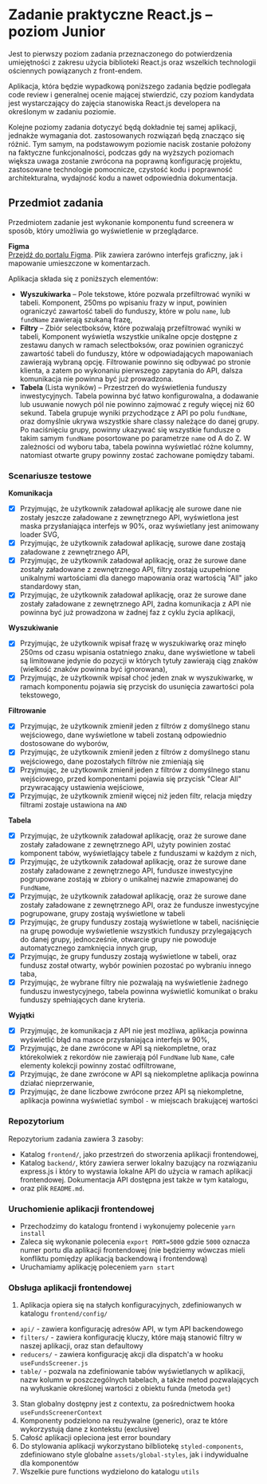 # Zadanie praktyczne React.js – poziom Junior

Jest to pierwszy poziom zadania przeznaczonego do potwierdzenia umiejętności z zakresu użycia biblioteki React.js oraz wszelkich technologii ościennych powiązanych z front-endem. 

Aplikacja, która będzie wypadkową poniższego zadania będzie podlegała code review i generalnej ocenie mającej stwierdzić, czy poziom kandydata jest wystarczający do zajęcia stanowiska React.js developera na określonym w zadaniu poziomie.

Kolejne poziomy zadania dotyczyć będą dokładnie tej samej aplikacji, jednakże wymagania dot. zastosowanych rozwiązań będą znacząco się różnić. Tym samym, na podstawowym poziomie nacisk zostanie położony na faktyczne funkcjonalności, podczas gdy na wyższych poziomach większa uwaga zostanie zwrócona na poprawną konfigurację projektu, zastosowane technologie pomocnicze, czystość kodu i poprawność architekturalna, wydajność kodu a nawet odpowiednia dokumentacja.

## Przedmiot zadania

Przedmiotem zadanie jest wykonanie komponentu fund screenera w sposób, który umożliwia go wyświetlenie w przeglądarce. 

**Figma**\
[Przejdź do portalu Figma](https://www.figma.com/file/Azr8l4GDxIKhz2kxk1mFnn/Zadanie-praktyczne-React.js-%E2%80%93-poziom-Junior?node-id=3%3A6089). Plik zawiera zarówno interfejs graficzny, jak i mapowanie umieszczone w komentarzach.

Aplikacja składa się z poniższych elementów:
* **Wyszukiwarka** – Pole tekstowe, które pozwala przefiltrować wyniki w tabeli. Komponent, 250ms po wpisaniu frazy w input, powinien ograniczyć zawartość tabeli do funduszy, które w polu `name`, lub `fundName` zawierają szukaną frazę,
* **Filtry** – Zbiór selectboksów, które pozwalają przefiltrować wyniki w tabeli, Komponent wyświetla wszystkie unikalne opcje dostępne z zestawu danych w ramach selectboksów, oraz powinien ograniczyć zawartość tabeli do funduszy, które w odpowiadających mapowaniach zawierają wybraną opcję. Filtrowanie powinno się odbywać po stronie klienta, a zatem po wykonaniu pierwszego zapytania do API, dalsza komunikacja nie powinna być już prowadzona.
* **Tabela** (Lista wyników) – Przestrzeń do wyświetlenia funduszy inwestycyjnych. Tabela powinna być łatwo konfigurowalna, a dodawanie lub usuwanie nowych pól nie powinno zajmować z reguły więcej niż 60 sekund.
  Tabela grupuje wyniki przychodzące z API po polu `fundName`, oraz domyślnie ukrywa wszystkie share classy należące do danej grupy. Po naciśnięciu grupy, powinny ukazywać się wszystkie fundusze o takim samym `fundName` posortowane po parametrze `name` od A do Z.
  W zależności od wyboru taba, tabela powinna wyświetlać różne kolumny, natomiast otwarte grupy powinny zostać zachowane pomiędzy tabami.

### Scenariusze testowe

**Komunikacja**
- [X] Przyjmując, że użytkownik załadował aplikację ale surowe dane nie zostały jeszcze załadowane z zewnętrznego API, wyświetlona jest maska przysłaniająca interfejs w 90%, oraz wyświetlany jest animowany loader SVG,
- [X] Przyjmując, że użytkownik załadował aplikację, surowe dane zostają załadowane z zewnętrznego API,
- [X] Przyjmując, że użytkownik załadował aplikację, oraz że surowe dane zostały załadowane z zewnętrznego API, filtry zostają uzupełnione unikalnymi wartościami dla danego mapowania oraz wartością "All" jako standardowy stan,
- [X] Przyjmując, że użytkownik załadował aplikację, oraz że surowe dane zostały załadowane z zewnętrznego API, żadna komunikacja z API nie powinna być już prowadzona w żadnej faz z cyklu życia aplikacji,

**Wyszukiwanie**
- [X] Przyjmując, że użytkownik wpisał frazę w wyszukiwarkę oraz minęło 250ms od czasu wpisania ostatniego znaku, dane wyświetlone w tabeli są limitowane jedynie do pozycji w których tytuły zawierają ciąg znaków (wielkość znaków powinna być ignorowana),
- [X] Przyjmując, że użytkownik wpisał choć jeden znak w wyszukiwarkę, w ramach komponentu pojawia się przycisk do usunięcia zawartości pola tekstowego,

**Filtrowanie**
- [X] Przyjmując, że użytkownik zmienił jeden z filtrów z domyślnego stanu wejściowego, dane wyświetlone w tabeli zostaną odpowiednio dostosowane do wyborów,
- [X] Przyjmując, że użytkownik zmienił jeden z filtrów z domyślnego stanu wejściowego, dane pozostałych filtrów nie zmieniają się
- [X] Przyjmując, że użytkownik zmienił jeden z filtrów z domyślnego stanu wejściowego, przed komponentami pojawia się przycisk "Clear All" przywracający ustawienia wejściowe,
- [X] Przyjmując, że użytkownik zmienił więcej niż jeden filtr, relacja między filtrami zostaje ustawiona na `AND`

**Tabela**
- [X] Przyjmując, że użytkownik załadował aplikację, oraz że surowe dane zostały załadowane z zewnętrznego API, użyty powinien zostać komponent tabów, wyświetlający tabele z funduszami w każdym z nich,
- [X] Przyjmując, że użytkownik załadował aplikację, oraz że surowe dane zostały załadowane z zewnętrznego API, fundusze inwestycyjne pogrupowane zostają w zbiory o unikalnej nazwie zmapowanej do `FundName`,
- [X] Przyjmując, że użytkownik załadował aplikację, oraz że surowe dane zostały załadowane z zewnętrznego API, oraz że fundusze inwestycyjne pogrupowane, grupy zostają wyświetlone w tabeli 
- [X] Przyjmując, że grupy funduszy zostają wyświetlone w tabeli, naciśnięcie na grupę powoduje wyświetlenie wszystkich funduszy przylegających do danej grupy, jednocześnie, otwarcie grupy nie powoduje automatycznego zamknięcia innych grup,
- [X] Przyjmując, że grupy funduszy zostają wyświetlone w tabeli, oraz fundusz został otwarty, wybór powinien pozostać po wybraniu innego taba,
- [X] Przyjmując, że wybrane filtry nie pozwalają na wyświetlenie żadnego funduszu inwestycyjnego, tabela powinna wyświetlić komunikat o braku funduszy spełniających dane kryteria.

**Wyjątki**
- [X] Przyjmując, że komunikacja z API nie jest możliwa, aplikacja powinna wyświetlić błąd na masce przysłaniająca interfejs w 90%,
- [X] Przyjmując, że dane zwrócone w API są niekompletne, oraz którekolwiek z rekordów nie zawierają pól `FundName` lub `Name`, całe elementy kolekcji powinny zostać odfiltrowane,
- [X] Przyjmując, że dane zwrócone w API są niekompletne aplikacja powinna działać nieprzerwanie,
- [X] Przyjmując, że dane liczbowe zwrócone przez API są niekompletne, aplikacja powinna wyświetlać symbol `-` w miejscach brakującej wartości

### Repozytorium

Repozytorium zadania zawiera 3 zasoby:
- Katalog `frontend/`, jako przestrzeń do stworzenia aplikacji frontendowej,
- Katalog `backend/`, który zawiera serwer lokalny bazujący na rozwiązaniu express.js i który to wystawia lokalne API do użycia w ramach aplikacji frontendowej. Dokumentacja API dostępna jest także w tym katalogu,
- oraz plik `README.md`.

### Uruchomienie aplikacji frontendowej
- Przechodzimy do katalogu frontend i wykonujemy polecenie `yarn install`
- Zaleca się wykonanie polecenia `export PORT=5000` gdzie `5000` oznacza numer portu dla aplikacji frontendowej (nie będziemy wówczas mieli konfliktu pomiędzy aplikacją backendową i frontendową)
- Uruchamiamy aplikację poleceniem `yarn start`

### Obsługa aplikacji frontendowej
1. Aplikacja opiera się na stałych konfiguracyjnych, zdefiniowanych w katalogu `frontend/config/`

- `api/` - zawiera konfigurację adresów API, w tym API backendowego
- `filters/` - zawiera konfigurację kluczy, które mają stanowić filtry w naszej aplikacji, oraz stan defaultowy
- `reducers/` - zawiera konfigurację akcji dla dispatch'a w hooku `useFundsScreener.js`
- `table/` - pozwala na zdefiniowanie tabów wyświetlanych w aplikacji, nazw kolumn w poszczególnych tabelach, a także metod pozwalających na wyłuskanie określonej wartości z obiektu funda (metoda `get`)

3. Stan globalny dostępny jest z contextu, za pośrednictwem hooka `useFundsScreenerContext`
4. Komponenty podzielono na reużywalne (generic), oraz te które wykorzystują dane z kontekstu (exclusive)
5. Całość aplikacji opleciona jest error boundary
6. Do stylowania aplikacji wykorzystano bilbliotekę `styled-components`, zdefiniowano style globalne `assets/global-styles`, jak i indywidualne dla komponentów
7. Wszelkie pure functions wydzielono do katalogu `utils`
